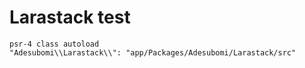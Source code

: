 # Larastack test

```
psr-4 class autoload
"Adesubomi\\Larastack\\": "app/Packages/Adesubomi/Larastack/src"
```